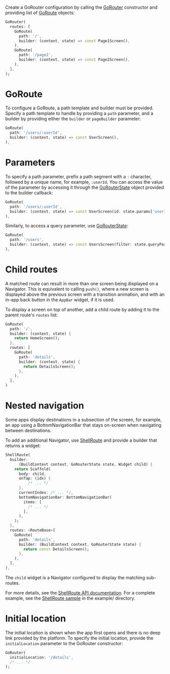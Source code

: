 Create a GoRouter configuration by calling the [GoRouter][] constructor and
providing list of [GoRoute][] objects:

```dart
GoRouter(
  routes: [
    GoRoute(
      path: '/',
      builder: (context, state) => const Page1Screen(),
    ),
    GoRoute(
      path: '/page2',
      builder: (context, state) => const Page2Screen(),
    ),
  ],
);
```

# GoRoute
To configure a GoRoute, a path template and builder must be provided. Specify a
path template to handle by providing a `path` parameter, and a builder by
providing either the `builder` or `pageBuilder` parameter:

```dart
GoRoute(
  path: '/users/:userId',
  builder: (context, state) => const UserScreen(),
),
```

# Parameters
To specify a path parameter, prefix a path segment with a `:` character,
followed by a unique name, for example, `:userId`. You can access the value of
the parameter by accessing it through the [GoRouterState][] object provided to
the builder callback:

```dart
GoRoute(
  path: '/users/:userId',
  builder: (context, state) => const UserScreen(id: state.params['userId']),
),
```

Similarly, to access a query parameter, use [GoRouterState][]:

```dart
GoRoute(
  path: '/users',
  builder: (context, state) => const UsersScreen(filter: state.queryParams['filter']),
),
```

# Child routes
A matched route can result in more than one screen being displayed on a
Navigator. This is equivalent to calling `push()`, where a new screen is
displayed above the previous screen with a transition animation, and with an
in-app back button in the `AppBar` widget, if it is used.

To display a screen on top of another, add a child route by adding it to the
parent route's `routes` list:

```dart
GoRoute(
  path: '/',
  builder: (context, state) {
    return HomeScreen();
  },
  routes: [
    GoRoute(
      path: 'details',
      builder: (context, state) {
        return DetailsScreen();
      },
    ),
  ],
)
```

# Nested navigation
Some apps display destinations in a subsection of the screen, for example, an
app using a BottomNavigationBar that stays on-screen when navigating between
destinations.

To add an additional Navigator, use
[ShellRoute](https://pub.dev/documentation/go_router/ShellRoute-class.html)
and provide a builder that returns a widget:

```dart
ShellRoute(
  builder:
      (BuildContext context, GoRouterState state, Widget child) {
    return Scaffold(
      body: child,
      onTap: (idx) {
          /* ... */
      },
      currentIndex: /* ... */,
      bottomNavigationBar: BottomNavigationBar(
        items: [
          /* ... */
        ],
      ),
    );
  },
  routes: <RouteBase>[
    GoRoute(
      path: 'details',
      builder: (BuildContext context, GoRouterState state) {
        return const DetailsScreen();
      },
    ),
  ],
),
```

The `child` widget is a Navigator configured to display the matching sub-routes.

For more details, see the [ShellRoute API
documentation](https://pub.dev/documentation/go_router/latest/go_router/ShellRoute-class.html).
For a complete example, see the [ShellRoute
sample](https://github.com/flutter/packages/tree/main/packages/go_router/example/lib/shell_route.dart)
in the example/ directory.

# Initial location

The initial location is shown when the app first opens and there is no deep link
provided by the platform. To specify the initial location, provide the
`initialLocation` parameter to the
GoRouter constructor:

```dart
GoRouter(
  initialLocation: '/details',
  /* ... */
);
```

[GoRouter]: https://pub.dev/documentation/go_router/latest/go_router/GoRouter-class.html
[GoRoute]: https://pub.dev/documentation/go_router/latest/go_router/GoRoute-class.html
[GoRouterState]: https://pub.dev/documentation/go_router/latest/go_router/GoRouterState-class.html